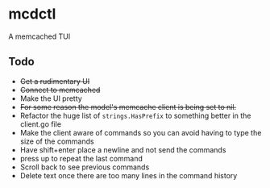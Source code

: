 # mcdctl
A memcached TUI

## Todo

* ~~Get a rudimentary UI~~
* ~~Connect to memcached~~
* Make the UI pretty
* ~~For some reason the model's memcache client is being set to nil.~~
* Refactor the huge list of `strings.HasPrefix` to something better in the client.go file
* Make the client aware of commands so you can avoid having to type the size of the commands
* Have shift+enter place a newline and not send the commands
* press up to repeat the last command 
* Scroll back to see previous commands
* Delete text once there are too many lines in the command history
